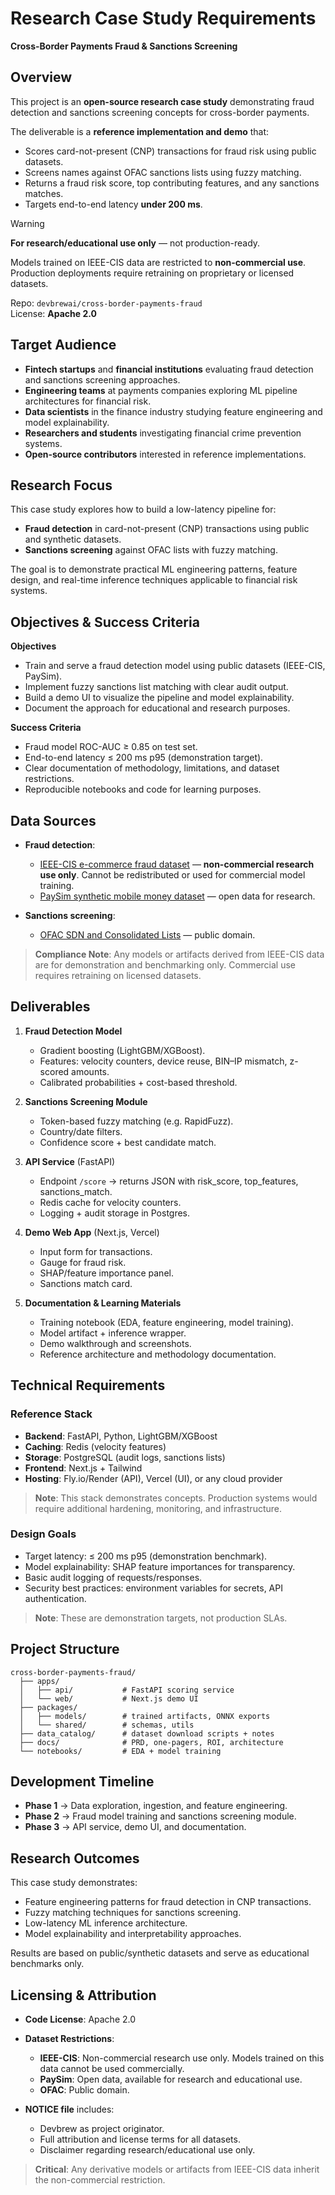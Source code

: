 # Research Case Study Requirements

**Cross-Border Payments Fraud & Sanctions Screening**

## Overview

This project is an **open-source research case study** demonstrating fraud detection and sanctions screening concepts for cross-border payments.

The deliverable is a **reference implementation and demo** that:

- Scores card-not-present (CNP) transactions for fraud risk using public datasets.
- Screens names against OFAC sanctions lists using fuzzy matching.
- Returns a fraud risk score, top contributing features, and any sanctions matches.
- Targets end-to-end latency **under 200 ms**.

> [!WARNING]
> **For research/educational use only** — not production-ready.
>
> Models trained on IEEE-CIS data are restricted to **non-commercial use**.
> Production deployments require retraining on proprietary or licensed datasets.

Repo: `devbrewai/cross-border-payments-fraud`  
License: **Apache 2.0**

## Target Audience

- **Fintech startups** and **financial institutions** evaluating fraud detection and sanctions screening approaches.
- **Engineering teams** at payments companies exploring ML pipeline architectures for financial risk.
- **Data scientists** in the finance industry studying feature engineering and model explainability.
- **Researchers and students** investigating financial crime prevention systems.
- **Open-source contributors** interested in reference implementations.

## Research Focus

This case study explores how to build a low-latency pipeline for:

- **Fraud detection** in card-not-present (CNP) transactions using public and synthetic datasets.
- **Sanctions screening** against OFAC lists with fuzzy matching.

The goal is to demonstrate practical ML engineering patterns, feature design, and real-time inference techniques applicable to financial risk systems.

## Objectives & Success Criteria

**Objectives**

- Train and serve a fraud detection model using public datasets (IEEE-CIS, PaySim).
- Implement fuzzy sanctions list matching with clear audit output.
- Build a demo UI to visualize the pipeline and model explainability.
- Document the approach for educational and research purposes.

**Success Criteria**

- Fraud model ROC-AUC ≥ 0.85 on test set.
- End-to-end latency ≤ 200 ms p95 (demonstration target).
- Clear documentation of methodology, limitations, and dataset restrictions.
- Reproducible notebooks and code for learning purposes.

## Data Sources

- **Fraud detection**:

  - [IEEE-CIS e-commerce fraud dataset](https://www.kaggle.com/c/ieee-fraud-detection) — **non-commercial research use only**. Cannot be redistributed or used for commercial model training.
  - [PaySim synthetic mobile money dataset](https://www.kaggle.com/ntnu-testimon/paysim1) — open data for research.

- **Sanctions screening**:
  - [OFAC SDN and Consolidated Lists](https://sanctionslist.ofac.treas.gov/Home) — public domain.

> **Compliance Note**: Any models or artifacts derived from IEEE-CIS data are for demonstration and benchmarking only. Commercial use requires retraining on licensed datasets.

## Deliverables

1. **Fraud Detection Model**

   - Gradient boosting (LightGBM/XGBoost).
   - Features: velocity counters, device reuse, BIN–IP mismatch, z-scored amounts.
   - Calibrated probabilities + cost-based threshold.

2. **Sanctions Screening Module**

   - Token-based fuzzy matching (e.g. RapidFuzz).
   - Country/date filters.
   - Confidence score + best candidate match.

3. **API Service** (FastAPI)

   - Endpoint `/score` → returns JSON with risk_score, top_features, sanctions_match.
   - Redis cache for velocity counters.
   - Logging + audit storage in Postgres.

4. **Demo Web App** (Next.js, Vercel)

   - Input form for transactions.
   - Gauge for fraud risk.
   - SHAP/feature importance panel.
   - Sanctions match card.

5. **Documentation & Learning Materials**
   - Training notebook (EDA, feature engineering, model training).
   - Model artifact + inference wrapper.
   - Demo walkthrough and screenshots.
   - Reference architecture and methodology documentation.

## Technical Requirements

### Reference Stack

- **Backend**: FastAPI, Python, LightGBM/XGBoost
- **Caching**: Redis (velocity features)
- **Storage**: PostgreSQL (audit logs, sanctions lists)
- **Frontend**: Next.js + Tailwind
- **Hosting**: Fly.io/Render (API), Vercel (UI), or any cloud provider

> **Note**: This stack demonstrates concepts. Production systems would require additional hardening, monitoring, and infrastructure.

### Design Goals

- Target latency: ≤ 200 ms p95 (demonstration benchmark).
- Model explainability: SHAP feature importances for transparency.
- Basic audit logging of requests/responses.
- Security best practices: environment variables for secrets, API authentication.

> **Note**: These are demonstration targets, not production SLAs.

## Project Structure

```
cross-border-payments-fraud/
  ├── apps/
  │   ├── api/           # FastAPI scoring service
  │   └── web/           # Next.js demo UI
  ├── packages/
  │   ├── models/        # trained artifacts, ONNX exports
  │   └── shared/        # schemas, utils
  ├── data_catalog/      # dataset download scripts + notes
  ├── docs/              # PRD, one-pagers, ROI, architecture
  └── notebooks/         # EDA + model training
```

## Development Timeline

- **Phase 1** → Data exploration, ingestion, and feature engineering.
- **Phase 2** → Fraud model training and sanctions screening module.
- **Phase 3** → API service, demo UI, and documentation.

## Research Outcomes

This case study demonstrates:

- Feature engineering patterns for fraud detection in CNP transactions.
- Fuzzy matching techniques for sanctions screening.
- Low-latency ML inference architecture.
- Model explainability and interpretability approaches.

Results are based on public/synthetic datasets and serve as educational benchmarks only.

## Licensing & Attribution

- **Code License**: Apache 2.0
- **Dataset Restrictions**:

  - **IEEE-CIS**: Non-commercial research use only. Models trained on this data cannot be used commercially.
  - **PaySim**: Open data, available for research and educational use.
  - **OFAC**: Public domain.

- **NOTICE file** includes:
  - Devbrew as project originator.
  - Full attribution and license terms for all datasets.
  - Disclaimer regarding research/educational use only.

> **Critical**: Any derivative models or artifacts from IEEE-CIS data inherit the non-commercial restriction.
